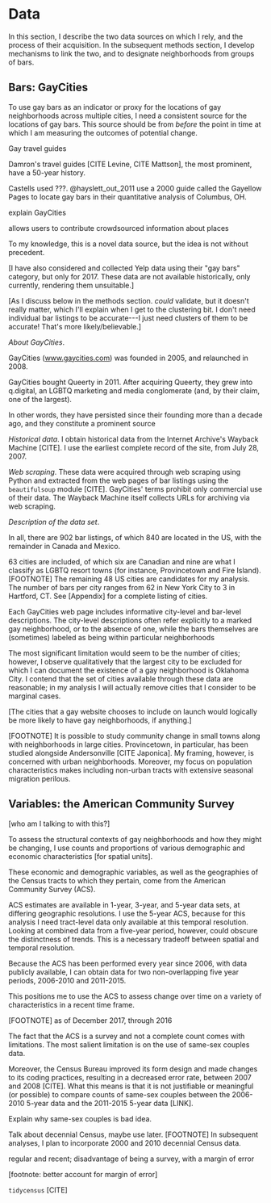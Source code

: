 ---
---

# Data

In this section, I describe the two data sources on which I rely, and the process of their acquisition. In the subsequent methods section, I develop mechanisms to link the two, and to designate neighborhoods from groups of bars.

## Bars: GayCities

To use gay bars as an indicator or proxy for the locations of gay neighborhoods across multiple cities, I need a consistent source for the locations of gay bars. This source should be from *before* the point in time at which I am measuring the outcomes of potential change.


Gay travel guides

Damron's travel guides [CITE Levine, CITE Mattson], the most prominent, have a 50-year history.

Castells used ???. @hayslett_out_2011 use a 2000 guide called the Gayellow Pages to locate gay bars in their quantitative analysis of Columbus, OH.

explain GayCities

allows users to contribute crowdsourced information about places

To my knowledge, this is a novel data source, but the idea is not without precedent.

[I have also considered and collected Yelp data using their "gay bars" category, but only for 2017. These data are not available historically, only currently, rendering them unsuitable.]

[As I discuss below in the methods section. *could* validate, but it doesn't really matter, which I'll explain when I get to the clustering bit. I don't need individual bar listings to be accurate---I just need clusters of them to be accurate! That's more likely/believable.]

*About GayCities*.

GayCities (www.gaycities.com) was founded in 2005, and relaunched in 2008.

GayCities bought Queerty in 2011. After acquiring Queerty, they grew into q.digital, an LGBTQ marketing and media conglomerate (and, by their claim, one of the largest).

In other words, they have persisted since their founding more than a decade ago, and they constitute a prominent source

*Historical data*. I obtain historical data from the Internet Archive's Wayback Machine [CITE]. I use the earliest complete record of the site, from July 28, 2007.

*Web scraping*. These data were acquired through web scraping using Python and extracted from the web pages of bar listings using the `beautifulsoup` module [CITE]. GayCities' terms prohibit only commercial use of their data. The Wayback Machine itself collects URLs for archiving via web scraping.


*Description of the data set*.

In all, there are 902 bar listings, of which 840 are located in the US, with the remainder in Canada and Mexico.

63 cities are included, of which six are Canadian and nine are what I classify as LGBTQ resort towns (for instance, Provincetown and Fire Island).[FOOTNOTE] The remaining 48 US cities are candidates for my analysis. The number of bars per city ranges from 62 in New York City to 3 in Hartford, CT. See [Appendix] for a complete listing of cities.

Each GayCities web page includes informative city-level and bar-level descriptions. The city-level descriptions often refer explicitly to a marked gay neighborhood, or to the absence of one, while the bars themselves are (sometimes) labeled as being within particular neighborhoods

The most significant limitation would seem to be the number of cities; however, I observe qualitatively that the largest city to be excluded for which I can document the existence of a gay neighborhood is Oklahoma City. I contend that the set of cities available through these data are reasonable; in my analysis I will actually remove cities that I consider to be marginal cases.

[The cities that a gay website chooses to include on launch would logically be more likely to have gay neighborhoods, if anything.]

[FOOTNOTE] It is possible to study community change in small towns along with neighborhoods in large cities. Provincetown, in particular, has been studied alongside Andersonville [CITE Japonica]. My framing, however, is concerned with urban neighborhoods. Moreover, my focus on population characteristics makes including non-urban tracts with extensive seasonal migration perilous.

## Variables: the American Community Survey

[who am I talking to with this?]

To assess the structural contexts of gay neighborhoods and how they might be changing, I use counts and proportions of various demographic and economic characteristics [for spatial units].

These economic and demographic variables, as well as the geographies of the Census tracts to which they pertain, come from the American Community Survey (ACS).

ACS estimates are available in 1-year, 3-year, and 5-year data sets, at differing geographic resolutions. I use the 5-year ACS, because for this analysis I need tract-level data only available at this temporal resolution. Looking at combined data from a five-year period, however, could obscure the distinctness of trends. This is a necessary tradeoff between spatial and temporal resolution.

Because the ACS has been performed every year since 2006, with data publicly available, I can obtain data for two non-overlapping five year periods, 2006-2010 and 2011-2015.

This positions me to use the ACS to assess change over time on a variety of characteristics in a recent time frame.

[FOOTNOTE] as of December 2017, through 2016

The fact that the ACS is a survey and not a complete count comes with limitations. The most salient limitation is on the use of same-sex couples data.

Moreover, the Census Bureau improved its form design and made changes to its coding practices, resulting in a decreased error rate, between 2007 and 2008 [CITE]. What this means is that it is not justifiable or meaningful (or possible) to compare counts of same-sex couples between the 2006-2010 5-year data and the 2011-2015 5-year data [LINK].

Explain why same-sex couples is bad idea.

Talk about decennial Census, maybe use later. [FOOTNOTE] In subsequent analyses, I plan to incorporate 2000 and 2010 decennial Census data.

regular and recent; disadvantage of being a survey, with a margin of error

[footnote: better account for margin of error]

`tidycensus` [CITE]
